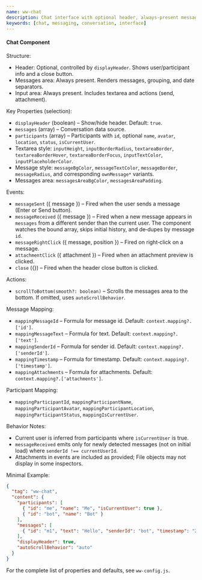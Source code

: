 ```yaml
---
name: ww-chat
description: Chat interface with optional header, always-present message area, and message input with attachments.
keywords: [chat, messaging, conversation, interface]
---
```


#### Chat Component

Structure:
- Header: Optional, controlled by `displayHeader`. Shows user/participant info and a close button.
- Messages area: Always present. Renders messages, grouping, and date separators.
- Input area: Always present. Includes textarea and actions (send, attachment).

Key Properties (selection):
- `displayHeader` (boolean) – Show/hide header. Default: `true`.
- `messages` (array) – Conversation data source.
- `participants` (array) – Participants with `id`, optional `name`, `avatar`, `location`, `status`, `isCurrentUser`.
- Textarea style: `inputHeight`, `inputBorderRadius`, `textareaBorder`, `textareaBorderHover`, `textareaBorderFocus`, `inputTextColor`, `inputPlaceholderColor`.
- Message style: `messageBgColor`, `messageTextColor`, `messageBorder`, `messageRadius`, and corresponding `ownMessage*` variants.
- Messages area: `messagesAreaBgColor`, `messagesAreaPadding`.

Events:
- `messageSent` ({ message }) – Fired when the user sends a message (Enter or Send button).
- `messageReceived` ({ message }) – Fired when a new message appears in `messages` from a different sender than the current user. The component watches the bound array, skips initial history, and de‑dupes by message `id`.
- `messageRightClick` ({ message, position }) – Fired on right‑click on a message.
- `attachmentClick` ({ attachment }) – Fired when an attachment preview is clicked.
- `close` ({}) – Fired when the header close button is clicked.

Actions:
- `scrollToBottom(smooth?: boolean)` – Scrolls the messages area to the bottom. If omitted, uses `autoScrollBehavior`.

Message Mapping:
- `mappingMessageId` – Formula for message id. Default: `context.mapping?.['id']`.
- `mappingMessageText` – Formula for text. Default: `context.mapping?.['text']`.
- `mappingSenderId` – Formula for sender id. Default: `context.mapping?.['senderId']`.
- `mappingTimestamp` – Formula for timestamp. Default: `context.mapping?.['timestamp']`.
- `mappingAttachments` – Formula for attachments. Default: `context.mapping?.['attachments']`.

Participant Mapping:
- `mappingParticipantId`, `mappingParticipantName`, `mappingParticipantAvatar`, `mappingParticipantLocation`, `mappingParticipantStatus`, `mappingIsCurrentUser`.

Behavior Notes:
- Current user is inferred from participants where `isCurrentUser` is true.
- `messageReceived` emits only for newly detected messages (not on initial load) where `senderId !== currentUserId`.
- Attachments in events are included as provided; File objects may not display in some inspectors.

Minimal Example:
```json
{
  "tag": "ww-chat",
  "content": {
    "participants": [
      { "id": "me", "name": "Me", "isCurrentUser": true },
      { "id": "bot", "name": "Bot" }
    ],
    "messages": [
      { "id": "m1", "text": "Hello", "senderId": "bot", "timestamp": "2023-06-01T11:15:00.000Z" }
    ],
    "displayHeader": true,
    "autoScrollBehavior": "auto"
  }
}
```

For the complete list of properties and defaults, see `ww-config.js`.

